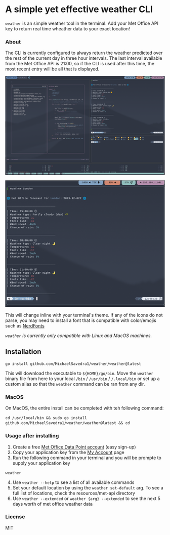 # A simple yet effective weather CLI 

`weather` is an simple weather tool in the terminal.
Add your Met Office API key to return real time wheather data to your exact location!

### About
The CLI is currently configured to always return the weather predicted over the rest of the current day in three hour intervals. The last interval available from the Met Office API is 21:00, so if the CLI is used after this time, the most recent entry will be all that is displayed. 

<p align="center">
  <img src="./resources/media/swappy-20231202-124415.png?raw=true" alt="Example1" />
</p>

<p align="center">
  <img src="./resources/media/swappy-20231202-124719.png?raw=true" alt="Example2" />
</p>


This will change inline with your terminal's theme. If any of the icons do not parse, you may need to install a font that is compatible with color/emojis such as [NerdFonts](https://docs.rockylinux.org/books/nvchad/nerd_fonts/)

*`weather` is currently only compatible with Linux and MacOS machines.*

## Installation

```
go install github.com/MichaelSavedra1/weather/weather@latest
```
This will download the executable to `${HOME}/go/bin`. Move the `weather` binary file from here to your local `/bin` / `/usr/bin` / `/.local/bin` or set up a custom alias so that the `weather` command can be ran from any dir. 

### MacOS
On MacOS, the entire install can be completed with teh following command: 
```
cd /usr/local/bin && sudo go install github.com/MichaelSavedra1/weather/weather@latest && cd
```


### Usage after installing
1. Create a free [Met Office Data Point account](https://register.metoffice.gov.uk/MyAccountClient/account/view) (easy sign-up)
2. Copy your application key from the [My Account](https://register.metoffice.gov.uk/MyAccountClient/account/view) page 
3. Run the following command in your terminal and you will be prompte to supply your application key
```
weather
```
4. Use `weather --help` to see a list of all available commands
5. Set your default location by using the `weather set-default` arg. To see a full list of locations, check the resources/met-api directory
6. Use `weather --extended` or `weather {arg} --extended` to see the next 5 days worth of met office weather data

### License

MIT